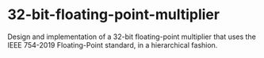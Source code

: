 # 32-bit-floating-point-multiplier
Design and implementation of a 32-bit floating-point multiplier that uses the IEEE 754-2019 Floating-Point standard, in a hierarchical fashion.
